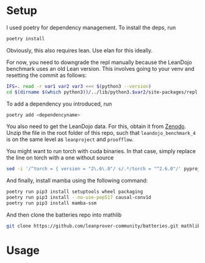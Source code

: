 # Setup

I used poetry for dependency management. To install the deps, run 
```bash
poetry install
```

Obviously, this also requires lean. Use elan for this ideally.

For now, you need to downgrade the repl manually because the LeanDojo benchmark uses an old Lean version. This involves going to your venv and resetting the commit as follows:
```bash
IFS=. read -r var1 var2 var3 <<< $(python3 --version)
cd $(dirname $(which python3))/../lib/python3.$var2/site-packages/repl && git checkout 4fc1e6d1dda170e8f0a6b698dd5f7e17a9cf52b4 && lake build
```

To add a dependency you introduced, run
```bash
poetry add <dependencyname>
```

You also need to get the LeanDojo data. For this, obtain it from [Zenodo](https://zenodo.org/records/12740403). Unzip the file in the root folder of this repo, such that `leandojo_benchmark_4` is on the same level as `leanproject` and `proofflow`. 

You might want to run torch with cuda binaries. In that case, simply replace the line on torch with a one without source
```bash
sed -i '/^torch = { version = "2\.6\.0"/ s/.*/torch = "^2.6.0"/' pyproject.toml && rm poetry.lock && poetry lock
```

And finally, install mamba using the following command:
```bash
poetry run pip3 install setuptools wheel packaging
poetry run pip3 install --no-use-pep517 causal-conv1d
poetry run pip3 install mamba-ssm
```

And then clone the batteries repo into mathlib
```bash
git clone https://github.com/leanprover-community/batteries.git mathlib4/.lake/packages/batteries && cd mathlib4/.lake/packages/batteries && git checkout bba0af6e930ebcbabfacf021b21dd881d58aaa9d
```

# Usage

